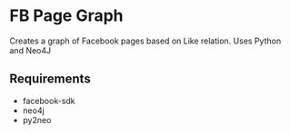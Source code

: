 # FB Page Graph
Creates a graph of Facebook pages based on Like relation. Uses Python and Neo4J

## Requirements

* facebook-sdk
* neo4j
* py2neo
